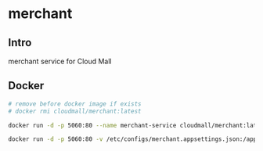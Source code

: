 # merchant

## Intro

merchant service for Cloud Mall

## Docker

``` bash
# remove before docker image if exists
# docker rmi cloudmall/merchant:latest

docker run -d -p 5060:80 --name merchant-service cloudmall/merchant:latest

docker run -d -p 5060:80 -v /etc/configs/merchant.appsettings.json:/app/appsettings.Production.json --name merchant-service cloudmall/merchant:latest
```
